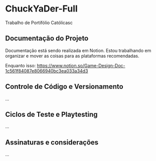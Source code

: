 # ChuckYaDer-Full
Trabalho de Portifólio Católicasc

## Documentação do Projeto

Documentação está sendo realizada em Notion. 
Estou trabalhando em organizar e mover as coisas para as plataformas recomendadas.

Enquanto isso: https://www.notion.so/Game-Design-Doc-1c561f84087e8066940bc3ea033a34d3

## Controle de Código e Versionamento

...

## Ciclos de Teste e Playtesting

...

## Assinaturas e considerações

...
